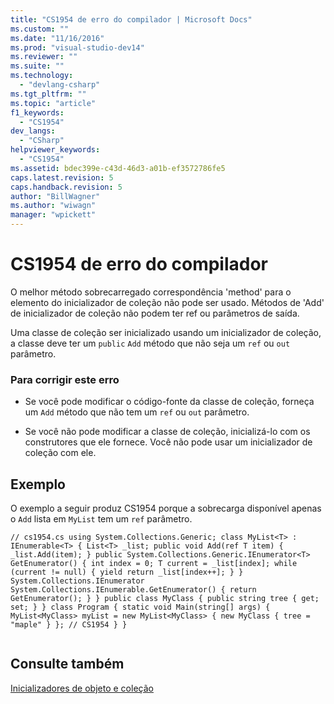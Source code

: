 ```yaml
---
title: "CS1954 de erro do compilador | Microsoft Docs"
ms.custom: ""
ms.date: "11/16/2016"
ms.prod: "visual-studio-dev14"
ms.reviewer: ""
ms.suite: ""
ms.technology: 
  - "devlang-csharp"
ms.tgt_pltfrm: ""
ms.topic: "article"
f1_keywords: 
  - "CS1954"
dev_langs: 
  - "CSharp"
helpviewer_keywords: 
  - "CS1954"
ms.assetid: bdec399e-c43d-46d3-a01b-ef3572786fe5
caps.latest.revision: 5
caps.handback.revision: 5
author: "BillWagner"
ms.author: "wiwagn"
manager: "wpickett"
---
```

# CS1954 de erro do compilador
O melhor método sobrecarregado correspondência 'method' para o elemento do inicializador de coleção não pode ser usado. Métodos de 'Add' de inicializador de coleção não podem ter ref ou parâmetros de saída.  
  
 Uma classe de coleção ser inicializado usando um inicializador de coleção, a classe deve ter um `public` `Add` método que não seja um `ref` ou `out` parâmetro.  
  
### Para corrigir este erro  
  
-   Se você pode modificar o código\-fonte da classe de coleção, forneça um `Add` método que não tem um `ref` ou `out` parâmetro.  
  
-   Se você não pode modificar a classe de coleção, inicializá\-lo com os construtores que ele fornece. Você não pode usar um inicializador de coleção com ele.  
  
## Exemplo  
 O exemplo a seguir produz CS1954 porque a sobrecarga disponível apenas o `Add` lista em `MyList` tem um `ref` parâmetro.  
  
```  
// cs1954.cs using System.Collections.Generic; class MyList<T> : IEnumerable<T> { List<T> _list; public void Add(ref T item) { _list.Add(item); } public System.Collections.Generic.IEnumerator<T> GetEnumerator() { int index = 0; T current = _list[index]; while (current != null) { yield return _list[index++]; } } System.Collections.IEnumerator System.Collections.IEnumerable.GetEnumerator() { return GetEnumerator(); } } public class MyClass { public string tree { get; set; } } class Program { static void Main(string[] args) { MyList<MyClass> myList = new MyList<MyClass> { new MyClass { tree = "maple" } }; // CS1954 } }  
  
```  
  
## Consulte também  
 [Inicializadores de objeto e coleção](../Topic/Object%20and%20Collection%20Initializers%20\(C%23%20Programming%20Guide\).md)